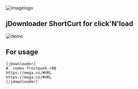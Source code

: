 ![imagelogo](https://i.imgur.com/tsIZIdc.png)



## jDownloader ShortCurt for click'N'load

![demo](https://i.imgur.com/K6MGtSp.png)


## For usage

```
[jdownloader]
#  codex-frostpunk.r00
https://mega.nz/#URL
https://mega.nz/#URL
[/jdownloader]
```